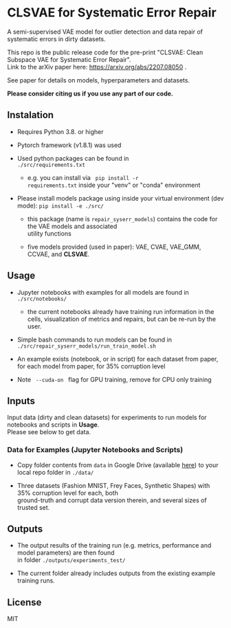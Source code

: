 # CLSVAE for Systematic Error Repair

A semi-supervised VAE model for outlier detection and data repair of systematic errors in dirty datasets.

This repo is the public release code for the pre-print "CLSVAE: Clean Subspace VAE for Systematic Error Repair".\
Link to the arXiv paper here: https://arxiv.org/abs/2207.08050 . 

See paper for details on models, hyperparameters and datasets.

**Please consider citing us if you use any part of our code.**

## Instalation
- Requires Python 3.8. or higher

- Pytorch framework (v1.8.1) was used

- Used python packages can be found in <code> ./src/requirements.txt </code>
    - e.g. you can install via  <code> pip install -r  requirements.txt</code> inside your "venv" or "conda" environment

- Please install models package using inside your virtual environment (dev mode): <code>pip install -e ./src/</code>
    - this package (name is <code>repair_syserr_models</code>) contains the code for the VAE models and associated \
      utility functions
     
    - five models provided (used in paper): VAE, CVAE, VAE_GMM, CCVAE, and **CLSVAE**.

## Usage
- Jupyter notebooks with examples for all models are found in <code> ./src/notebooks/ </code>
    - the current notebooks already have training run information in the cells, visualization of metrics and repairs, but can be re-run by the user. 

- Simple bash commands to run models can be found in <code> ./src/repair_syserr_models/run_train_model.sh </code>

- An example exists (notebook, or in script) for each dataset from paper, for each model from paper,
  for 35% corruption level

- Note <code> --cuda-on </code> flag for GPU training, remove for CPU only training

## Inputs
Input data (dirty and clean datasets) for experiments to run models for notebooks and scripts in **Usage**.\
Please see below to get data.

### Data for Examples (Jupyter Notebooks and Scripts)
- Copy folder contents from <code>data</code> in Google Drive
  (available [here](https://drive.google.com/drive/folders/1YseCgYtloWd1DVpAbet-YfR0cb8x0vh1?usp=sharing))
  to your local repo folder in <code>./data/</code>

- Three datasets (Fashion MNIST, Frey Faces, Synthetic Shapes) with 35% corruption level for each, both \
  ground-truth and corrupt data version therein, and several sizes of trusted set.

## Outputs
- The output results of the training run (e.g. metrics, performance and model parameters) are then found \
  in folder <code>./outputs/experiments_test/</code>

- The current folder already includes outputs from the existing example training runs.

## License

 MIT
